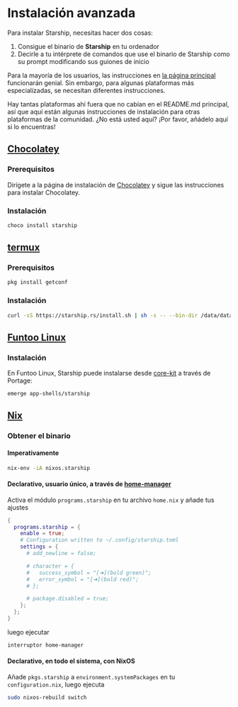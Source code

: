# Instalación avanzada

Para instalar Starship, necesitas hacer dos cosas:

1. Consigue el binario de **Starship** en tu ordenador
1. Decirle a tu intérprete de comandos que use el binario de Starship como su prompt modificando sus guiones de inicio

Para la mayoría de los usuarios, las instrucciones en [la página principal](/guide/#🚀-installation) funcionarán genial. Sin embargo, para algunas plataformas más especializadas, se necesitan diferentes instrucciones.

Hay tantas plataformas ahí fuera que no cabían en el README.md principal, así que aquí están algunas instrucciones de instalación para otras plataformas de la comunidad. ¿No está usted aquí? ¡Por favor, añádelo aquí si lo encuentras!

## [Chocolatey](https://chocolatey.org)

### Prerequisitos

Dirígete a la página de instalación de [Chocolatey](https://chocolatey.org/install) y sigue las instrucciones para instalar Chocolatey.

### Instalación

```powershell
choco install starship
```

## [termux](https://termux.com)

### Prerequisitos

```sh
pkg install getconf
```

### Instalación

```sh
curl -sS https://starship.rs/install.sh | sh -s -- --bin-dir /data/data/com.termux/files/usr/bin
```

## [Funtoo Linux](https://www.funtoo.org/Welcome)

### Instalación

En Funtoo Linux, Starship puede instalarse desde [core-kit](https://github.com/funtoo/core-kit/tree/1.4-release/app-shells/starship) a través de Portage:

```sh
emerge app-shells/starship
```

## [Nix](https://nixos.wiki/wiki/Nix)

### Obtener el binario

#### Imperativamente

```sh
nix-env -iA nixos.starship
```

#### Declarativo, usuario único, a través de [home-manager](https://github.com/nix-community/home-manager)

Activa el módulo `programs.starship` en tu archivo `home.nix` y añade tus ajustes

```nix
{
  programs.starship = {
    enable = true;
    # Configuration written to ~/.config/starship.toml
    settings = {
      # add_newline = false;

      # character = {
      #   success_symbol = "[➜](bold green)";
      #   error_symbol = "[➜](bold red)";
      # };

      # package.disabled = true;
    };
  };
}
```

luego ejecutar

```sh
interruptor home-manager
```

#### Declarativo, en todo el sistema, con NixOS

Añade `pkgs.starship` a `environment.systemPackages` en tu `configuration.nix`, luego ejecuta

```sh
sudo nixos-rebuild switch
```
